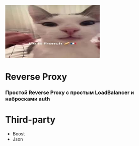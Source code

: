 ![alt text](assets/image.png)


# Reverse Proxy


### Простой Reverse Proxy с простым LoadBalancer и набросками auth 

# Third-party
- Boost
- Json